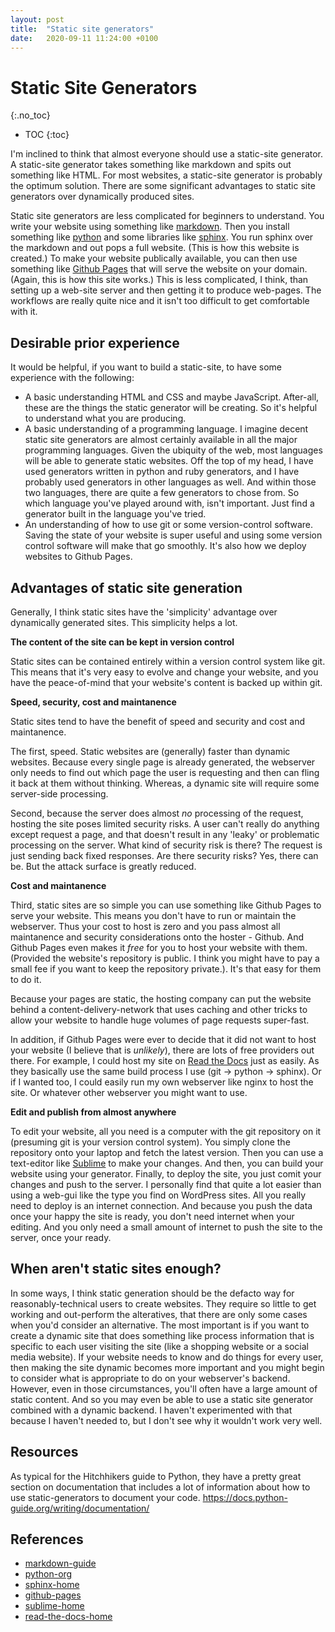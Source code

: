 ```yaml
---
layout: post
title:  "Static site generators"
date:   2020-09-11 11:24:00 +0100
---
```


# Static Site Generators
{:.no_toc}

* TOC
{:toc}


I'm inclined to think that almost everyone should use a static-site generator. A static-site generator takes something like markdown and spits out something like HTML. For most websites, a static-site generator is probably the optimum solution. There are some significant advantages to static site generators over dynamically produced sites.

Static site generators are less complicated for beginners to understand. You write your website using something like [markdown](markdown-guide). Then you install something like [python](python-org) and some libraries like [sphinx](sphinx-home). You run sphinx over the markdown and out pops a full website. (This is how this website is created.) To make your website publically available, you can then use something like [Github Pages](github-pages) that will serve the website on your domain. (Again, this is how this site works.) This is less complicated, I think, than setting up a web-site server and then getting it to produce web-pages. The workflows are really quite nice and it isn't too difficult to get comfortable with it.

## Desirable prior experience

It would be helpful, if you want to build a static-site, to have some experience with the following:

- A basic understanding HTML and CSS and maybe JavaScript. After-all, these are the things the static generator will be creating. So it's helpful to understand what you are producing.
- A basic understanding of a programming language. I imagine decent static site generators are almost certainly available in all the major programming languages. Given the ubiquity of the web, most languages will be able to generate static websites. Off the top of my head, I have used generators written in python and ruby generators, and I have probably used generators in other languages as well. And within those two languages, there are quite a few generators to chose from. So which language you've played around with, isn't important. Just find a generator built in the language you've tried.
- An understanding of how to use git or some version-control software. Saving the state of your website is super useful and using some version control software will make that go smoothly. It's also how we deploy websites to Github Pages.


## Advantages of static site generation

Generally, I think static sites have the 'simplicity' advantage over dynamically generated sites. This simplicity helps a lot.

**The content of the site can be kept in version control**

Static sites can be contained entirely within a version control system like git. This means that it's very easy to evolve and change your website, and you have the peace-of-mind that your website's content is backed up within git.

**Speed, security, cost and maintanence**

Static sites tend to have the benefit of speed and security and cost and maintanence.

The first, speed. Static websites are (generally) faster than dynamic websites. Because every single page is already generated, the webserver only needs to find out which page the user is requesting and then can fling it back at them without thinking. Whereas, a dynamic site will require some server-side processing.

Second, because the server does almost _no_ processing of the request, hosting the site poses limited security risks. A user can't really do anything except request a page, and that doesn't result in any 'leaky' or problematic processing on the server. What kind of security risk is there? The request is just sending back fixed responses. Are there security risks? Yes, there can be. But the attack surface is greatly reduced.

**Cost and maintanence**

Third, static sites are so simple you can use something like Github Pages to serve your website. This means you don't have to run or maintain the webserver. Thus your cost to host is zero and you pass almost all maintanence and security considerations onto the hoster - Github. And Github Pages even makes it _free_ for you to host your website with them. (Provided the website's repository is public. I think you might have to pay a small fee if you want to keep the repository private.). It's that easy for them to do it.

Because your pages are static, the hosting company can put the website behind a content-delivery-network that uses caching and other tricks to allow your website to handle huge volumes of page requests super-fast.

In addition, if Github Pages were ever to decide that it did not want to host your website (I believe that is _unlikely_), there are lots of free providers out there. For example, I could host my site on [Read the Docs](read-the-docs-home) just as easily. As they basically use the same build process I use (git -> python -> sphinx). Or if I wanted too, I could easily run my own webserver like nginx to host the site. Or whatever other webserver you might want to use.

**Edit and publish from almost anywhere**

To edit your website, all you need is a computer with the git repository on it (presuming git is your version control system). You simply clone the repository onto your laptop and fetch the latest version. Then you can use a text-editor like [Sublime](sublime-home) to make your changes. And then, you can build your website using your generator. Finally, to deploy the site, you just comit your changes and push to the server. I personally find that quite a lot easier than using a web-gui like the type you find on WordPress sites. All you really need to deploy is an internet connection. And because you push the data once your happy the site is ready, you don't need internet when your editing. And you only need a small amount of internet to push the site to the server, once your ready.

## When aren't static sites enough?

In some ways, I think static generation should be the defacto way for reasonably-technical users to create websites. They require so little to get working and out-perform the alteratives, that there are only some cases when you'd consider an alternative. The most important is if you want to create a dynamic site that does something like process information that is specific to each user visiting the site (like a shopping website or a social media website). If your website needs to know and do things for every user, then making the site dynamic becomes more important and you might begin to consider what is appropriate to do on your webserver's backend. However, even in those circumstances, you'll often have a large amount of static content. And so you may even be able to use a static site generator combined with a dynamic backend. I haven't experimented with that because I haven't needed to, but I don't see why it wouldn't work very well.


## Resources

As typical for the Hitchhikers guide to Python, they have a pretty great section on documentation that includes a lot of information about how to use static-generators to document your code. https://docs.python-guide.org/writing/documentation/

## References

- [markdown-guide]
- [python-org]
- [sphinx-home]
- [github-pages]
- [sublime-home]
- [read-the-docs-home]

[markdown-guide]: https://www.markdownguide.org/
[python-org]: https://www.python.org/
[sphinx-home]: https://www.sphinx-doc.org/en/master/
[github-pages]: https://pages.github.com/
[sublime-home]: https://www.sublimetext.com/
[read-the-docs-home]: https://readthedocs.org/